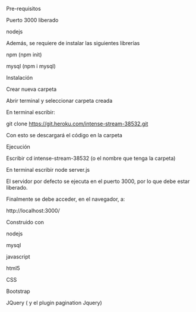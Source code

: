 Pre-requisitos

Puerto 3000 liberado

nodejs

Además, se requiere de instalar las siguientes librerías

npm (npm init)

mysql (npm i mysql)


Instalación

Crear nueva carpeta

Abrir terminal y seleccionar carpeta creada

En terminal escribir:

git clone https://git.heroku.com/intense-stream-38532.git

Con esto se descargará el código en la carpeta

Ejecución

Escribir cd intense-stream-38532 (o el nombre que tenga la carpeta)

En terminal escribir node server.js

El servidor por defecto se ejecuta en el puerto 3000, por lo que debe estar liberado.

Finalmente se debe acceder, en el navegador, a: 

http://localhost:3000/ 


Construido con

nodejs

mysql

javascript

html5

CSS

Bootstrap

JQuery ( y el plugin pagination Jquery)
